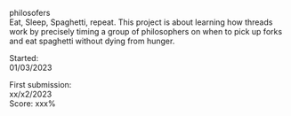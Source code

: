 philosofers  
Eat, Sleep, Spaghetti, repeat. This project is about learning how threads work by precisely timing a group of philosophers on when to pick up forks and eat spaghetti without dying from hunger.  
  
Started:  
01/03/2023  
  
First submission:  
xx/x2/2023  
Score: xxx%  
